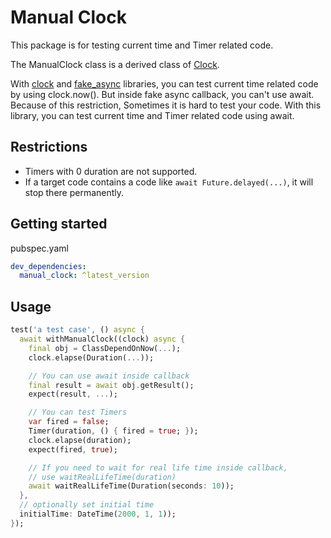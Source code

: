 
# Manual Clock

This package is for testing current time and Timer related code.

The ManualClock class is a derived class of [Clock](https://pub.dev/documentation/clock/latest/clock/Clock-class.html).

With
[clock](https://pub.dev/packages/clock) and
[fake_async](https://pub.dev/packages/fake_async) libraries,
you can test current time related code by using clock.now().
But inside fake async callback, you can't use await.
Because of this restriction, Sometimes it is hard to test your code.
With this library, you can test current time and Timer related code using await.

## Restrictions

* Timers with 0 duration are not supported.
* If a target code contains a code like `await Future.delayed(...)`, it will stop there permanently.

## Getting started

pubspec.yaml

```yaml
dev_dependencies:
  manual_clock: ^latest_version
```

## Usage

```dart
test('a test case', () async {
  await withManualClock((clock) async {
    final obj = ClassDependOnNow(...);
    clock.elapse(Duration(...));

    // You can use await inside callback
    final result = await obj.getResult();
    expect(result, ...);

    // You can test Timers
    var fired = false;
    Timer(duration, () { fired = true; });
    clock.elapse(duration);
    expect(fired, true);

    // If you need to wait for real life time inside callback,
    // use waitRealLifeTime(duration)
    await waitRealLifeTime(Duration(seconds: 10));
  },
  // optionally set initial time
  initialTime: DateTime(2000, 1, 1));
});
```
